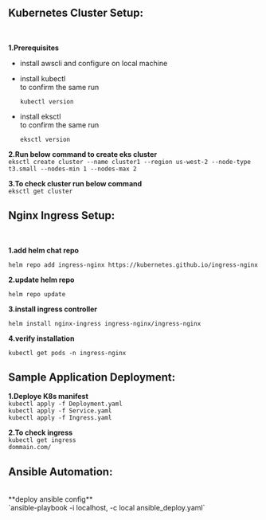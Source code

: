 ## Kubernetes Cluster Setup:
<br>

**1.Prerequisites**
<br>

- install awscli and configure on local machine
- install kubectl
  <br>
  to confirm the same run
  <br>
  
  `kubectl version`
- install eksctl
  <br>
  to confirm the same run
  <br>
  
  `eksctl version`

**2.Run below command to create eks cluster**
<br>
`eksctl create cluster --name cluster1 --region us-west-2 --node-type t3.small --nodes-min 1 --nodes-max 2`

**3.To check cluster run below command**
<br>
`eksctl get cluster`

## Nginx Ingress Setup:
<br>

**1.add helm chat repo**

`helm repo add ingress-nginx https://kubernetes.github.io/ingress-nginx`
<br>

**2.update helm repo**

`helm repo update`
<br>

**3.install ingress controller**

`helm install nginx-ingress ingress-nginx/ingress-nginx`
<br>

**4.verify installation**

`kubectl get pods -n ingress-nginx`
<br>

## Sample Application Deployment:

**1.Deploye K8s manifest**
<br>
`kubectl apply -f Deployment.yaml`
<br>
`kubectl apply -f Service.yaml`
<br>
`kubectl apply -f Ingress.yaml`

**2.To check ingress**
<br>
`kubectl get ingress`
<br>
`dommain.com/`

## Ansible Automation:
<br>
**deploy ansible config**
<br>
`ansible-playbook -i localhost, -c local ansible_deploy.yaml`
